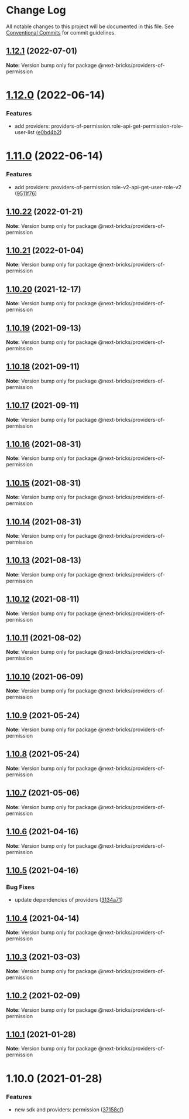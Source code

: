 # Change Log

All notable changes to this project will be documented in this file.
See [Conventional Commits](https://conventionalcommits.org) for commit guidelines.

## [1.12.1](https://github.com/easyops-cn/next-providers/compare/@next-bricks/providers-of-permission@1.12.0...@next-bricks/providers-of-permission@1.12.1) (2022-07-01)

**Note:** Version bump only for package @next-bricks/providers-of-permission

# [1.12.0](https://github.com/easyops-cn/next-providers/compare/@next-bricks/providers-of-permission@1.11.0...@next-bricks/providers-of-permission@1.12.0) (2022-06-14)

### Features

- add providers: providers-of-permission.role-api-get-permission-role-user-list ([e0bd4b2](https://github.com/easyops-cn/next-providers/commit/e0bd4b22158b9e172554891132bf86da6fde6169))

# [1.11.0](https://github.com/easyops-cn/next-providers/compare/@next-bricks/providers-of-permission@1.10.22...@next-bricks/providers-of-permission@1.11.0) (2022-06-14)

### Features

- add providers: providers-of-permission.role-v2-api-get-user-role-v2 ([9511f76](https://github.com/easyops-cn/next-providers/commit/9511f76a9b042f2c7a538d8e87577e8c5d5b3a5a))

## [1.10.22](https://github.com/easyops-cn/next-providers/compare/@next-bricks/providers-of-permission@1.10.21...@next-bricks/providers-of-permission@1.10.22) (2022-01-21)

**Note:** Version bump only for package @next-bricks/providers-of-permission

## [1.10.21](https://github.com/easyops-cn/next-providers/compare/@next-bricks/providers-of-permission@1.10.20...@next-bricks/providers-of-permission@1.10.21) (2022-01-04)

**Note:** Version bump only for package @next-bricks/providers-of-permission

## [1.10.20](https://github.com/easyops-cn/next-providers/compare/@next-bricks/providers-of-permission@1.10.19...@next-bricks/providers-of-permission@1.10.20) (2021-12-17)

**Note:** Version bump only for package @next-bricks/providers-of-permission

## [1.10.19](https://github.com/easyops-cn/next-providers/compare/@next-bricks/providers-of-permission@1.10.18...@next-bricks/providers-of-permission@1.10.19) (2021-09-13)

**Note:** Version bump only for package @next-bricks/providers-of-permission

## [1.10.18](https://github.com/easyops-cn/next-providers/compare/@next-bricks/providers-of-permission@1.10.17...@next-bricks/providers-of-permission@1.10.18) (2021-09-11)

**Note:** Version bump only for package @next-bricks/providers-of-permission

## [1.10.17](https://github.com/easyops-cn/next-providers/compare/@next-bricks/providers-of-permission@1.10.16...@next-bricks/providers-of-permission@1.10.17) (2021-09-11)

**Note:** Version bump only for package @next-bricks/providers-of-permission

## [1.10.16](https://github.com/easyops-cn/next-providers/compare/@next-bricks/providers-of-permission@1.10.15...@next-bricks/providers-of-permission@1.10.16) (2021-08-31)

**Note:** Version bump only for package @next-bricks/providers-of-permission

## [1.10.15](https://github.com/easyops-cn/next-providers/compare/@next-bricks/providers-of-permission@1.10.14...@next-bricks/providers-of-permission@1.10.15) (2021-08-31)

**Note:** Version bump only for package @next-bricks/providers-of-permission

## [1.10.14](https://github.com/easyops-cn/next-providers/compare/@next-bricks/providers-of-permission@1.10.13...@next-bricks/providers-of-permission@1.10.14) (2021-08-31)

**Note:** Version bump only for package @next-bricks/providers-of-permission

## [1.10.13](https://github.com/easyops-cn/next-providers/compare/@next-bricks/providers-of-permission@1.10.12...@next-bricks/providers-of-permission@1.10.13) (2021-08-13)

**Note:** Version bump only for package @next-bricks/providers-of-permission

## [1.10.12](https://github.com/easyops-cn/next-providers/compare/@next-bricks/providers-of-permission@1.10.11...@next-bricks/providers-of-permission@1.10.12) (2021-08-11)

**Note:** Version bump only for package @next-bricks/providers-of-permission

## [1.10.11](https://github.com/easyops-cn/next-providers/compare/@next-bricks/providers-of-permission@1.10.10...@next-bricks/providers-of-permission@1.10.11) (2021-08-02)

**Note:** Version bump only for package @next-bricks/providers-of-permission

## [1.10.10](https://github.com/easyops-cn/next-providers/compare/@next-bricks/providers-of-permission@1.10.9...@next-bricks/providers-of-permission@1.10.10) (2021-06-09)

**Note:** Version bump only for package @next-bricks/providers-of-permission

## [1.10.9](https://github.com/easyops-cn/next-providers/compare/@next-bricks/providers-of-permission@1.10.8...@next-bricks/providers-of-permission@1.10.9) (2021-05-24)

**Note:** Version bump only for package @next-bricks/providers-of-permission

## [1.10.8](https://github.com/easyops-cn/next-providers/compare/@next-bricks/providers-of-permission@1.10.7...@next-bricks/providers-of-permission@1.10.8) (2021-05-24)

**Note:** Version bump only for package @next-bricks/providers-of-permission

## [1.10.7](https://github.com/easyops-cn/next-providers/compare/@next-bricks/providers-of-permission@1.10.6...@next-bricks/providers-of-permission@1.10.7) (2021-05-06)

**Note:** Version bump only for package @next-bricks/providers-of-permission

## [1.10.6](https://github.com/easyops-cn/next-providers/compare/@next-bricks/providers-of-permission@1.10.5...@next-bricks/providers-of-permission@1.10.6) (2021-04-16)

**Note:** Version bump only for package @next-bricks/providers-of-permission

## [1.10.5](https://github.com/easyops-cn/next-providers/compare/@next-bricks/providers-of-permission@1.10.4...@next-bricks/providers-of-permission@1.10.5) (2021-04-16)

### Bug Fixes

- update dependencies of providers ([3134a71](https://github.com/easyops-cn/next-providers/commit/3134a71758f1ec4e9a0b5423e3f78d39e46bb196))

## [1.10.4](https://github.com/easyops-cn/next-providers/compare/@next-bricks/providers-of-permission@1.10.3...@next-bricks/providers-of-permission@1.10.4) (2021-04-14)

**Note:** Version bump only for package @next-bricks/providers-of-permission

## [1.10.3](https://github.com/easyops-cn/next-providers/compare/@next-bricks/providers-of-permission@1.10.2...@next-bricks/providers-of-permission@1.10.3) (2021-03-03)

**Note:** Version bump only for package @next-bricks/providers-of-permission

## [1.10.2](https://github.com/easyops-cn/next-providers/compare/@next-bricks/providers-of-permission@1.10.1...@next-bricks/providers-of-permission@1.10.2) (2021-02-09)

**Note:** Version bump only for package @next-bricks/providers-of-permission

## [1.10.1](https://github.com/easyops-cn/next-providers/compare/@next-bricks/providers-of-permission@1.10.0...@next-bricks/providers-of-permission@1.10.1) (2021-01-28)

**Note:** Version bump only for package @next-bricks/providers-of-permission

# 1.10.0 (2021-01-28)

### Features

- new sdk and providers: permission ([37158cf](https://github.com/easyops-cn/next-providers/commit/37158cff2ea9aadf4138bf8f2b4c4310c24d2aff))
